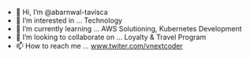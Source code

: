 - 👋 Hi, I’m @abarnwal-tavisca
- 👀 I’m interested in ... Technology
- 🌱 I’m currently learning ... AWS Solutioning, Kubernetes Development
- 💞️ I’m looking to collaborate on ... Loyalty & Travel Program
- 📫 How to reach me ... www.twiter.com/vnextcoder

<!---
abarnwal-tavisca/abarnwal-tavisca is a ✨ special ✨ repository because its `README.md` (this file) appears on your GitHub profile.
You can click the Preview link to take a look at your changes.
--->

